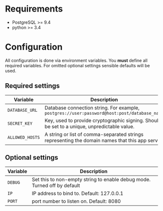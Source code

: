 Requirements
============

- PostgreSQL >= 9.4
- python >= 3.4


Configuration
=============

All configuration is done via environment variables. You **must** define all required variables. For omitted optional settings sensible defaults will be used.


Required settings
-----------------
| Variable | Description |
 --- | --- |
| `DATABASE_URL`    | Database connection string. For example, `postgres://user:password@host:post/database_name` |
| `SECRET_KEY`      | Key, used to provide cryptographic signing. Should be set to a unique, unpredictable value.
| `ALLOWED_HOSTS`   | A string or list of comma-separated strings representing the domain names that this app serves


Optional settings
-----------------
| Variable | Description |
 --- | --- |
| `DEBUG` | Set this to non-empty string to enable debug mode. Turned off by default
| `IP` | IP address to bind to. Default: 127.0.0.1
| `PORT` | port number to listen on. Default: 8080
